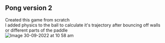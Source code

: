 ## Pong version 2
Created this game from scratch  
I added physics to the ball to calculate it's trajectory after bouncing off walls or different parts of the paddle  
![Image 30-09-2022 at 10 58 am](https://user-images.githubusercontent.com/34010079/193257444-d5575355-de81-40bb-89a9-1656dbd4c018.jpg)
